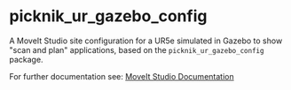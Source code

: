 # picknik_ur_gazebo_config

A MoveIt Studio site configuration for a UR5e simulated in Gazebo to show "scan and plan" applications, based on the `picknik_ur_gazebo_config` package.

For further documentation see: [MoveIt Studio Documentation](https://docs.picknik.ai/)
